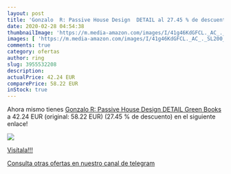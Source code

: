 ```yaml
---
layout: post
title: 'Gonzalo  R: Passive House Design  DETAIL al 27.45 % de descuento'
date: 2020-02-28 04:54:38
thumbnailImage: 'https://m.media-amazon.com/images/I/41g46KdGFCL._AC_._SL200_.jpg'
images: [ 'https://m.media-amazon.com/images/I/41g46KdGFCL._AC_._SL200_.jpg' ]
comments: true
category: ofertas
author: ring
slug: 3955532208
description:
actualPrice: 42.24 EUR
comparePrice: 58.22 EUR
inStock: true
---
```


Ahora mismo tienes [Gonzalo  R: Passive House Design  DETAIL Green Books ](https://www.amazon.es/dp/3955532208/?tag=redken-21) a 42.24 EUR (original: 58.22 EUR) (27.45 %  de descuento) en el siguiente enlace!

[![](https://m.media-amazon.com/images/I/41g46KdGFCL._AC_._SL200_.jpg)](https://www.amazon.es/dp/3955532208/?tag=redken-21)

[Visítala!!!](https://www.amazon.es/dp/3955532208/?tag=redken-21)

[Consulta otras ofertas en nuestro canal de telegram](https://t.me/s/ofertas25)
